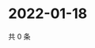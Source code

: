 # 2022-01-18

共 0 条

<!-- BEGIN WEIBO -->
<!-- 最后更新时间 Tue Jan 18 2022 17:09:53 GMT+0800 (China Standard Time) -->

<!-- END WEIBO -->

